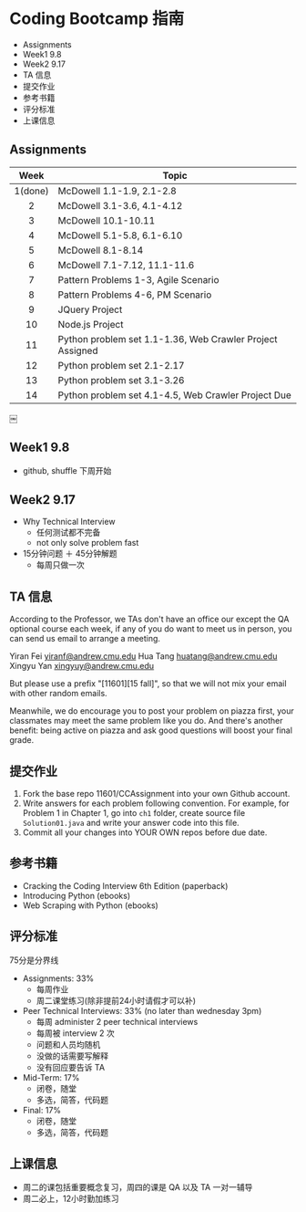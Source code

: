 # Coding Bootcamp 指南

<!-- MarkdownTOC -->

- Assignments
- Week1 9.8
- Week2 9.17
- TA 信息
- 提交作业
- 参考书籍
- 评分标准
- 上课信息

<!-- /MarkdownTOC -->

## Assignments

Week | Topic
:---: | ---
1(done) | McDowell 1.1-1.9, 2.1-2.8
2 | McDowell 3.1-3.6, 4.1-4.12
3 | McDowell 10.1-10.11
4 | McDowell 5.1-5.8, 6.1-6.10
5 | McDowell 8.1-8.14
6 | McDowell 7.1-7.12, 11.1-11.6
7 | Pattern Problems 1-3, Agile Scenario
8 | Pattern Problems 4-6, PM Scenario
9 | JQuery Project
10 | Node.js Project
11 | Python problem set 1.1-1.36, Web Crawler Project Assigned
12 | Python problem set 2.1-2.17
13 | Python problem set 3.1-3.26
14 | Python problem set 4.1-4.5, Web Crawler Project Due
￼
## Week1 9.8

+ github, shuffle 下周开始

## Week2 9.17

+ Why Technical Interview
    + 任何测试都不完备
    + not only solve problem fast
+ 15分钟问题 ＋ 45分钟解题
    + 每周只做一次

## TA 信息

According to the Professor, we TAs don't have an office our except the QA optional course each week, if any of you do want to meet us in person, you can send us email to arrange a meeting.

Yiran Fei <yiranf@andrew.cmu.edu>
Hua Tang <huatang@andrew.cmu.edu>
Xingyu Yan <xingyuy@andrew.cmu.edu>

But please use a prefix "[11601][15 fall]", so that we will not mix your email with other random emails.

Meanwhile, we do encourage you to post your problem on piazza first, your classmates may meet the same problem like you do. And there's another benefit: being active on piazza and ask good questions will boost your final grade.

## 提交作业

1. Fork the base repo 11601/CCAssignment into your own Github account.
2. Write answers for each problem following convention. For example, for Problem 1 in Chapter 1, go into `ch1` folder, create source file `Solution01.java` and write your answer code into this file.
3. Commit all your changes into YOUR OWN repos before due date.


## 参考书籍

+ Cracking the Coding Interview 6th Edition (paperback)
+ Introducing Python (ebooks)
+ Web Scraping with Python (ebooks)

## 评分标准

75分是分界线

+ Assignments: 33%
    + 每周作业
    + 周二课堂练习(除非提前24小时请假才可以补)
+ Peer Technical Interviews: 33% (no later than wednesday 3pm)
    + 每周 administer 2 peer technical interviews
    + 每周被 interview 2 次
    + 问题和人员均随机
    + 没做的话需要写解释
    + 没有回应要告诉 TA
+ Mid-Term: 17%
    + 闭卷，随堂
    + 多选，简答，代码题
+ Final: 17%
    + 闭卷，随堂
    + 多选，简答，代码题

## 上课信息

+ 周二的课包括重要概念复习，周四的课是 QA 以及 TA 一对一辅导
+ 周二必上，12小时勤加练习


